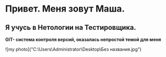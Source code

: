 # Привет. Меня зовут Маша.
## Я учусь в Нетологии на Тестировщика.
**GIT- система контроля версий, оказалась непростой темой для меня** 

![my photo]("C:\Users\Administrator\Desktop\Без названия.jpg")

